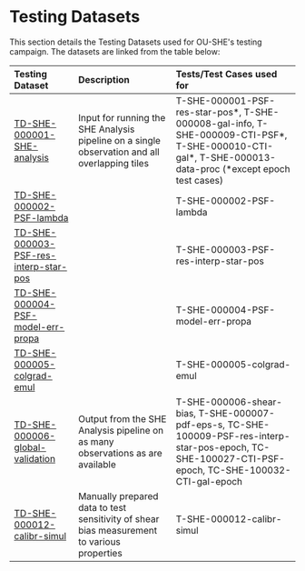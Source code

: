 # Testing Datasets

This section details the Testing Datasets used for OU-SHE's testing campaign. The datasets are linked from the table below:

|  **Testing Dataset**       | **Description**                                                     | **Tests/Test Cases used for** |
| :------------------------- | :------------------------------------------------------------------ | :---------------------------- |
| [TD-SHE-000001-SHE-analysis](TD-SHE-000001-SHE-analysis.html) | Input for running the SHE Analysis pipeline on a single observation and all overlapping tiles | T-SHE-000001-PSF-res-star-pos\*, T-SHE-000008-gal-info, T-SHE-000009-CTI-PSF\*, T-SHE-000010-CTI-gal\*, T-SHE-000013-data-proc (\*except epoch test cases) | 
| [TD-SHE-000002-PSF-lambda](TD-SHE-000002-PSF-lambda.html) |  | T-SHE-000002-PSF-lambda | 
| [TD-SHE-000003-PSF-res-interp-star-pos](TD-SHE-000003-PSF-res-interp-star-pos.html) |  | T-SHE-000003-PSF-res-interp-star-pos | 
| [TD-SHE-000004-PSF-model-err-propa](TD-SHE-000004-PSF-model-err-propa.html) |  | T-SHE-000004-PSF-model-err-propa | 
| [TD-SHE-000005-colgrad-emul](TD-SHE-000005-colgrad-emul.html) |  | T-SHE-000005-colgrad-emul | 
| [TD-SHE-000006-global-validation](TD-SHE-000006-global-validation.html) | Output from the SHE Analysis pipeline on as many observations as are available | T-SHE-000006-shear-bias, T-SHE-000007-pdf-eps-s, TC-SHE-100009-PSF-res-interp-star-pos-epoch, TC-SHE-100027-CTI-PSF-epoch, TC-SHE-100032-CTI-gal-epoch | 
| [TD-SHE-000012-calibr-simul](TD-SHE-000012-calibr-simul.html) | Manually prepared data to test sensitivity of shear bias measurement to various properties | T-SHE-000012-calibr-simul | 
